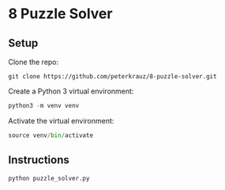 # 8 Puzzle Solver

## Setup 
Clone the repo:
```shell
git clone https://github.com/peterkrauz/8-puzzle-solver.git
```
Create a Python 3 virtual environment:
```python
python3 -m venv venv
```
Activate the virtual environment:
```python
source venv/bin/activate
```

## Instructions
```python
python puzzle_solver.py
```